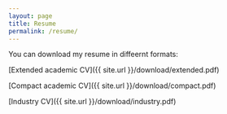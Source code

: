 ```yaml
---
layout: page
title: Resume
permalink: /resume/
---
```


You can download my resume in diffeernt formats:

[Extended academic CV]({{ site.url }}/download/extended.pdf)  

[Compact academic CV]({{ site.url }}/download/compact.pdf)  

[Industry CV]({{ site.url }}/download/industry.pdf)
